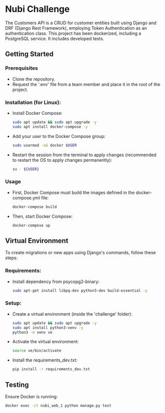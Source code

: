 # Nubi Challenge

The Customers API is a CRUD for customer entities built using Django and DRF (Django Rest Framework), employing Token Authentication as an authentication class. This project has been dockerized, including a PostgreSQL service. It includes developed tests.

## Getting Started

### Prerequisites
- Clone the repository.
- Request the '.env' file from a team member and place it in the root of the project.

### Installation (for Linux):
- Install Docker Compose:
    ```bash
    sudo apt update && sudo apt upgrade -y
    sudo apt install docker-compose -y
    ```

- Add your user to the Docker Compose group:
    ```bash
    sudo usermod -aG docker $USER
    ```

- Restart the session from the terminal to apply changes (recommended to restart the OS to apply changes permanently):
    ```bash
    su - ${USER}
    ```

### Usage
- First, Docker Compose must build the images defined in the docker-compose.yml file:
    ```bash
    docker-compose build
    ```

- Then, start Docker Compose:
    ```bash
    docker-compose up
    ```

## Virtual Environment
To create migrations or new apps using Django's commands, follow these steps:

### Requirements:
- Install dependency from psycopg2-binary:
    ```bash
    sudo apt-get install libpq-dev python3-dev build-essential -y
    ```

### Setup:
- Create a virtual environment (inside the 'challenge' folder):
    ```bash
    sudo apt update && sudo apt upgrade -y
    sudo apt install python3-venv -y
    python3 -m venv ve
    ```

- Activate the virtual environment:
    ```bash
    source ve/bin/activate
    ```

- Install the requirements_dev.txt:
    ```bash
    pip install -r requirements_dev.txt
    ```

## Testing
Ensure Docker is running:
```bash
docker exec -it nubi_web_1 python manage.py test
```
